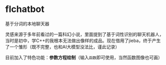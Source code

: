 # flchatbot
基于分词的本地聊天器

灵感来源于多年前看过的一篇科幻小说，里面提到了基于词性识别的聊天机器人，当时是初中，学C++的我根本无法做出像样的成品。现在借用了jieba，终于产生了一个雏形（既不完整，也和AI大模型没法比，谨此记录）

目前加入了特色功能：**参数方程绘制**（输入`函数`即可使用，当然函数图像也可画）
